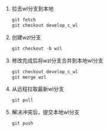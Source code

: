1. 拉去wl分支到本地
   ```go
   git fetch
   git checkout develop_c_wl
   ```

2. 创建wzl分支
   ```go
   git checkout -b wzl
   ```

3. 修改完成后将wzl分支合并到本地wl分支
   ```go
   git checkout develop_c_wl
   git merge wzl
   ```

4. 从远程拉取最新wl分支
   ```go
   git pull
   ```

5. 解决冲突后，提交本地wl分支
   ```go
   git push
   ```

   
